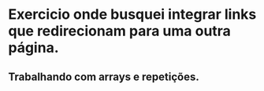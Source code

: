 # Exercicio onde busquei integrar links que redirecionam para uma outra página.
## Trabalhando com arrays e repetições.